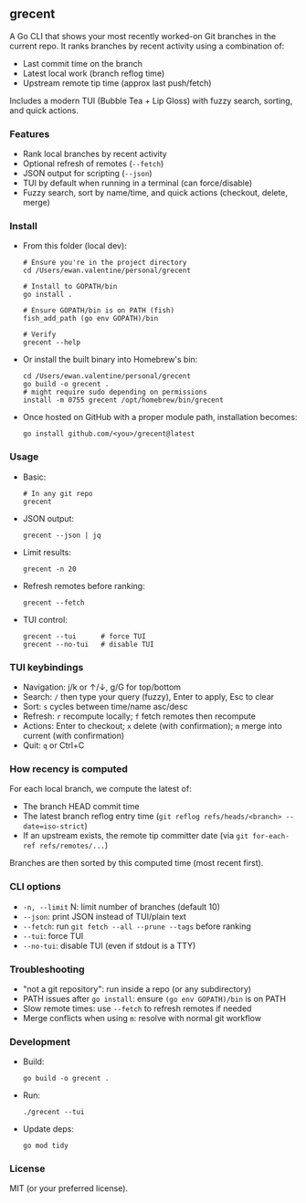 ## grecent

A Go CLI that shows your most recently worked-on Git branches in the current repo. It ranks branches by recent activity using a combination of:

- Last commit time on the branch
- Latest local work (branch reflog time)
- Upstream remote tip time (approx last push/fetch)

Includes a modern TUI (Bubble Tea + Lip Gloss) with fuzzy search, sorting, and quick actions.

### Features
- Rank local branches by recent activity
- Optional refresh of remotes (`--fetch`)
- JSON output for scripting (`--json`)
- TUI by default when running in a terminal (can force/disable)
- Fuzzy search, sort by name/time, and quick actions (checkout, delete, merge)

### Install

- From this folder (local dev):
  ```fish
  # Ensure you're in the project directory
  cd /Users/ewan.valentine/personal/grecent

  # Install to GOPATH/bin
  go install .

  # Ensure GOPATH/bin is on PATH (fish)
  fish_add_path (go env GOPATH)/bin

  # Verify
  grecent --help
  ```

- Or install the built binary into Homebrew's bin:
  ```fish
  cd /Users/ewan.valentine/personal/grecent
  go build -o grecent .
  # might require sudo depending on permissions
  install -m 0755 grecent /opt/homebrew/bin/grecent
  ```

- Once hosted on GitHub with a proper module path, installation becomes:
  ```fish
  go install github.com/<you>/grecent@latest
  ```

### Usage

- Basic:
  ```fish
  # In any git repo
  grecent
  ```

- JSON output:
  ```fish
  grecent --json | jq
  ```

- Limit results:
  ```fish
  grecent -n 20
  ```

- Refresh remotes before ranking:
  ```fish
  grecent --fetch
  ```

- TUI control:
  ```fish
  grecent --tui      # force TUI
  grecent --no-tui   # disable TUI
  ```

### TUI keybindings
- Navigation: j/k or ↑/↓, g/G for top/bottom
- Search: `/` then type your query (fuzzy), Enter to apply, Esc to clear
- Sort: `s` cycles between time/name asc/desc
- Refresh: `r` recompute locally; `f` fetch remotes then recompute
- Actions: Enter to checkout; `x` delete (with confirmation); `m` merge into current (with confirmation)
- Quit: `q` or Ctrl+C

### How recency is computed
For each local branch, we compute the latest of:
- The branch HEAD commit time
- The latest branch reflog entry time (`git reflog refs/heads/<branch> --date=iso-strict`)
- If an upstream exists, the remote tip committer date (via `git for-each-ref refs/remotes/...`)

Branches are then sorted by this computed time (most recent first).

### CLI options
- `-n, --limit` N: limit number of branches (default 10)
- `--json`: print JSON instead of TUI/plain text
- `--fetch`: run `git fetch --all --prune --tags` before ranking
- `--tui`: force TUI
- `--no-tui`: disable TUI (even if stdout is a TTY)

### Troubleshooting
- "not a git repository": run inside a repo (or any subdirectory)
- PATH issues after `go install`: ensure `(go env GOPATH)/bin` is on PATH
- Slow remote times: use `--fetch` to refresh remotes if needed
- Merge conflicts when using `m`: resolve with normal git workflow

### Development
- Build:
  ```fish
  go build -o grecent .
  ```
- Run:
  ```fish
  ./grecent --tui
  ```
- Update deps:
  ```fish
  go mod tidy
  ```

### License
MIT (or your preferred license).